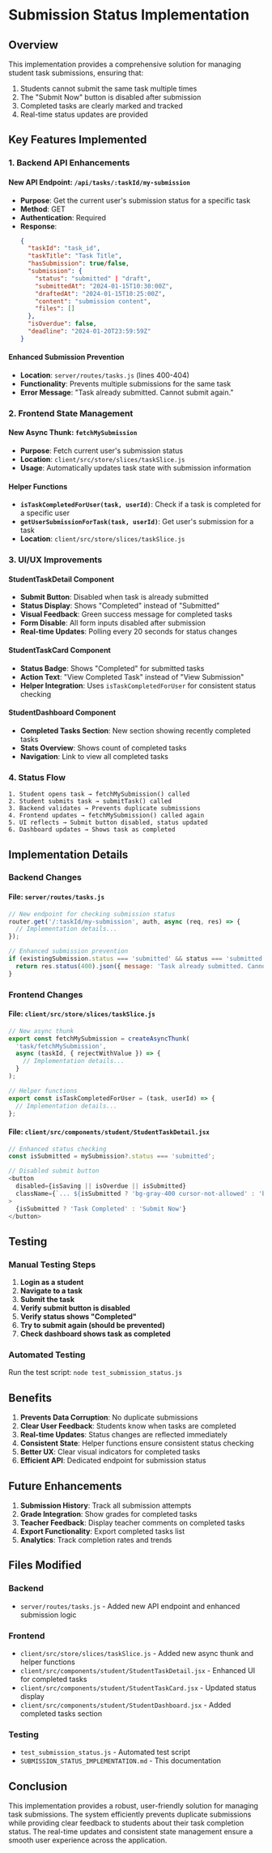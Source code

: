 # Submission Status Implementation

## Overview
This implementation provides a comprehensive solution for managing student task submissions, ensuring that:
1. Students cannot submit the same task multiple times
2. The "Submit Now" button is disabled after submission
3. Completed tasks are clearly marked and tracked
4. Real-time status updates are provided

## Key Features Implemented

### 1. Backend API Enhancements

#### New API Endpoint: `/api/tasks/:taskId/my-submission`
- **Purpose**: Get the current user's submission status for a specific task
- **Method**: GET
- **Authentication**: Required
- **Response**: 
  ```json
  {
    "taskId": "task_id",
    "taskTitle": "Task Title",
    "hasSubmission": true/false,
    "submission": {
      "status": "submitted" | "draft",
      "submittedAt": "2024-01-15T10:30:00Z",
      "draftedAt": "2024-01-15T10:25:00Z",
      "content": "submission content",
      "files": []
    },
    "isOverdue": false,
    "deadline": "2024-01-20T23:59:59Z"
  }
  ```

#### Enhanced Submission Prevention
- **Location**: `server/routes/tasks.js` (lines 400-404)
- **Functionality**: Prevents multiple submissions for the same task
- **Error Message**: "Task already submitted. Cannot submit again."

### 2. Frontend State Management

#### New Async Thunk: `fetchMySubmission`
- **Purpose**: Fetch current user's submission status
- **Location**: `client/src/store/slices/taskSlice.js`
- **Usage**: Automatically updates task state with submission information

#### Helper Functions
- **`isTaskCompletedForUser(task, userId)`**: Check if a task is completed for a specific user
- **`getUserSubmissionForTask(task, userId)`**: Get user's submission for a task
- **Location**: `client/src/store/slices/taskSlice.js`

### 3. UI/UX Improvements

#### StudentTaskDetail Component
- **Submit Button**: Disabled when task is already submitted
- **Status Display**: Shows "Completed" instead of "Submitted"
- **Visual Feedback**: Green success message for completed tasks
- **Form Disable**: All form inputs disabled after submission
- **Real-time Updates**: Polling every 20 seconds for status changes

#### StudentTaskCard Component
- **Status Badge**: Shows "Completed" for submitted tasks
- **Action Text**: "View Completed Task" instead of "View Submission"
- **Helper Integration**: Uses `isTaskCompletedForUser` for consistent status checking

#### StudentDashboard Component
- **Completed Tasks Section**: New section showing recently completed tasks
- **Stats Overview**: Shows count of completed tasks
- **Navigation**: Link to view all completed tasks

### 4. Status Flow

```
1. Student opens task → fetchMySubmission() called
2. Student submits task → submitTask() called
3. Backend validates → Prevents duplicate submissions
4. Frontend updates → fetchMySubmission() called again
5. UI reflects → Submit button disabled, status updated
6. Dashboard updates → Shows task as completed
```

## Implementation Details

### Backend Changes

#### File: `server/routes/tasks.js`
```javascript
// New endpoint for checking submission status
router.get('/:taskId/my-submission', auth, async (req, res) => {
  // Implementation details...
});

// Enhanced submission prevention
if (existingSubmission.status === 'submitted' && status === 'submitted') {
  return res.status(400).json({ message: 'Task already submitted. Cannot submit again.' });
}
```

### Frontend Changes

#### File: `client/src/store/slices/taskSlice.js`
```javascript
// New async thunk
export const fetchMySubmission = createAsyncThunk(
  'task/fetchMySubmission',
  async (taskId, { rejectWithValue }) => {
    // Implementation details...
  }
);

// Helper functions
export const isTaskCompletedForUser = (task, userId) => {
  // Implementation details...
};
```

#### File: `client/src/components/student/StudentTaskDetail.jsx`
```javascript
// Enhanced status checking
const isSubmitted = mySubmission?.status === 'submitted';

// Disabled submit button
<button
  disabled={isSaving || isOverdue || isSubmitted}
  className={`... ${isSubmitted ? 'bg-gray-400 cursor-not-allowed' : 'bg-blue-600 hover:bg-blue-700'}`}
>
  {isSubmitted ? 'Task Completed' : 'Submit Now'}
</button>
```

## Testing

### Manual Testing Steps
1. **Login as a student**
2. **Navigate to a task**
3. **Submit the task**
4. **Verify submit button is disabled**
5. **Verify status shows "Completed"**
6. **Try to submit again (should be prevented)**
7. **Check dashboard shows task as completed**

### Automated Testing
Run the test script: `node test_submission_status.js`

## Benefits

1. **Prevents Data Corruption**: No duplicate submissions
2. **Clear User Feedback**: Students know when tasks are completed
3. **Real-time Updates**: Status changes are reflected immediately
4. **Consistent State**: Helper functions ensure consistent status checking
5. **Better UX**: Clear visual indicators for completed tasks
6. **Efficient API**: Dedicated endpoint for submission status

## Future Enhancements

1. **Submission History**: Track all submission attempts
2. **Grade Integration**: Show grades for completed tasks
3. **Teacher Feedback**: Display teacher comments on completed tasks
4. **Export Functionality**: Export completed tasks list
5. **Analytics**: Track completion rates and trends

## Files Modified

### Backend
- `server/routes/tasks.js` - Added new API endpoint and enhanced submission logic

### Frontend
- `client/src/store/slices/taskSlice.js` - Added new async thunk and helper functions
- `client/src/components/student/StudentTaskDetail.jsx` - Enhanced UI for completed tasks
- `client/src/components/student/StudentTaskCard.jsx` - Updated status display
- `client/src/components/student/StudentDashboard.jsx` - Added completed tasks section

### Testing
- `test_submission_status.js` - Automated test script
- `SUBMISSION_STATUS_IMPLEMENTATION.md` - This documentation

## Conclusion

This implementation provides a robust, user-friendly solution for managing task submissions. The system efficiently prevents duplicate submissions while providing clear feedback to students about their task completion status. The real-time updates and consistent state management ensure a smooth user experience across the application.
